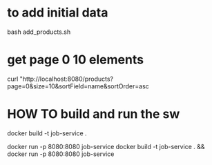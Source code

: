 # to add initial data
bash add_products.sh

# get page 0 10 elements
curl "http://localhost:8080/products?page=0&size=10&sortField=name&sortOrder=asc



# HOW TO build and run the sw
docker build -t job-service .

docker run -p 8080:8080 job-service
docker build -t job-service . && docker run -p 8080:8080 job-service
